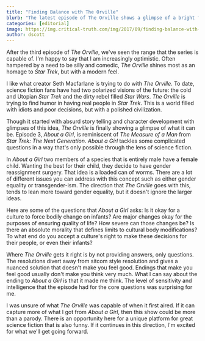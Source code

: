 ```yaml
---
title: "Finding Balance with The Orville"
blurb: "The latest episode of The Orville shows a glimpse of a bright future for the series."
categories: [editorial]
image: https://img.critical-truth.com/img/2017/09/finding-balance-with-the-orville.jpg
author: dscott
---
```



After the third episode of *The Orville*, we've seen the range that the series is capable of. I'm happy to say that I am increasingly optimistic.  Often hampered by a need to be silly and comedic, *The Orville* shines most as an homage to *Star Trek*, but with a modern feel. 

I like what creator Seth Macfarlane is trying to do with *The Orville*. To date, science fiction fans have had two polarized visions of the future: the cold and Utopian *Star Trek* and the dirty rebel filled *Star Wars*. *The Orville* is trying to find humor in having real people in *Star Trek*. This is a world filled with idiots and poor decisions, but with a polished civilization.

Though it started with absurd story telling and character development with glimpses of this idea, *The Orville* is finally showing a glimpse of what it can be. Episode 3, *About a Girl*, is reminiscent of  *The Measure of a Man* from *Star Trek: The Next Generation*.  *About a Girl* tackles some complicated questions in a way that's only possible through the lens of science fiction.

In *About a Girl* two members of a species that is entirely male have a female child. Wanting the best for their child, they decide to have gender reassignment surgery. That idea is a loaded can of worms. There are a lot of different issues you can address with this concept such as either gender equality or transgender-ism. The direction that *The Orville* goes with this, tends to lean more toward gender equality, but it doesn't ignore the larger ideas.

Here are some of the questions that *About a Girl* asks: Is it okay for a culture to force bodily change on infants? Are major changes okay for the purposes of ensuring quality of life? How severe can those changes be? Is there an absolute morality that defines limits to  cultural body modifications? To what end do you accept a culture's right to make these decisions for their people, or even their infants? 

Where *The Orville* gets it right is by not providing answers, only questions. The resolutions divert away from sitcom style resolution and gives a nuanced solution that doesn't make you feel good. Endings that make you feel good usually don't make you think very much. What I can say about the ending to *About a Girl* is that it made me think. The level of sensitivity and intelligence that the episode had for the core questions was surprising for me.

I was unsure of what *The Orville* was capable of when it first aired. If it can capture more of what I got from *About a Girl*, then this show could be more than a parody. There is an opportunity here for a unique platform for great science fiction that is also funny. If it continues in this direction, I'm excited for what we'll get going forward.